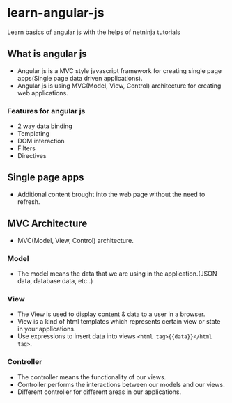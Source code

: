# learn-angular-js

Learn basics of angular js with the helps of netninja tutorials

## What is angular js

- Angular js is a MVC style javascript framework for creating single page apps(Single page data driven applications).
- Angular js is using MVC(Model, View, Control) architecture for creating web applications.
### Features for angular js

- 2 way data binding
- Templating
- DOM interaction
- Filters
- Directives

## Single page apps

- Additional content brought into the web page without the need to refresh.

## MVC Architecture
- MVC(Model, View, Control) architecture.

### Model
- The model means the data that we are using in the application.(JSON data, database data, etc..)

### View
- The View is used to display content & data to a user in a browser.
- View is a kind of html templates which represents certain view or state in your applications.
- Use expressions to insert data into views `<html tag>{{data}}</html tag>`.

### Controller
- The controller means the functionality of our views.
- Controller performs the interactions between our models and our views.
- Different controller for different areas in our applications.
